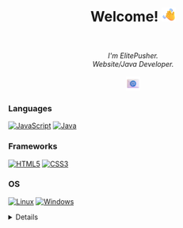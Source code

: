 <h1 align="center">Welcome! <img src="https://github.com/microsoft/fluentui-emoji/blob/main/assets/Waving%20hand/Default/3D/waving_hand_3d_default.png?raw=true" width="28px" alt="👋"></h1>

<p align="center">
    <br><br>
    <i>
        I'm ElitePusher.<br>
        Website/Java Developer.<br>
    </i><br>
    <a href="mailto:elitepusher@proton.me">
        <img src="https://github.com/microsoft/fluentui-emoji/blob/main/assets/E-mail/3D/e-mail_3d.png?raw=true" width="28px" alt="e-mail">
    </a>
</p>

### Languages
[![JavaScript](https://img.shields.io/badge/javascript-black?style=for-the-badge&logo=javascript)](https://github.com/wervlad)
[![Java](https://img.shields.io/badge/java-black?style=for-the-badge&logo=openjdk)](https://github.com/wervlad)

### Frameworks
[![HTML5](https://img.shields.io/badge/html5-black?style=for-the-badge&logo=html5)](https://hub.docker.com/u/wervlad)
[![CSS3](https://img.shields.io/badge/css3-black?style=for-the-badge&logo=css3)](https://hub.docker.com/u/wervlad)

### OS
[![Linux](https://img.shields.io/badge/linux-black?style=for-the-badge&logo=Linux)](https://github.com/wervlad)
[![Windows](https://img.shields.io/badge/Windows-black?style=for-the-badge&logo=Windows)](https://github.com/wervlad)

<details>
<p align="center">
  <a href="https://github.com/elitepusher">
    <img src="http://github-profile-summary-cards.vercel.app/api/cards/profile-details?username=elitepusher&theme=transparent" />
  </a>
</details>

